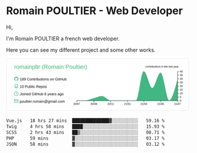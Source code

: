 # Romain POULTIER - Web Developer

Hi,

I'm Romain POULTIER a french web developer.

Here you can see my different project and some other works.



[![](https://raw.githubusercontent.com/romainpltr/romainpltr/master/profile-summary-card-output/vue/0-profile-details.svg)](https://github.com/vn7n24fzkq/github-profile-summary-cards)

<!--START_SECTION:waka-->
```text
Vue.js   18 hrs 27 mins  ██████████████▓░░░░░░░░░░   59.16 % 
Twig     4 hrs 58 mins   ████░░░░░░░░░░░░░░░░░░░░░   15.93 % 
SCSS     2 hrs 43 mins   ██▒░░░░░░░░░░░░░░░░░░░░░░   08.71 % 
PHP      59 mins         ▓░░░░░░░░░░░░░░░░░░░░░░░░   03.17 % 
JSON     58 mins         ▓░░░░░░░░░░░░░░░░░░░░░░░░   03.12 % 
```
<!--END_SECTION:waka-->
